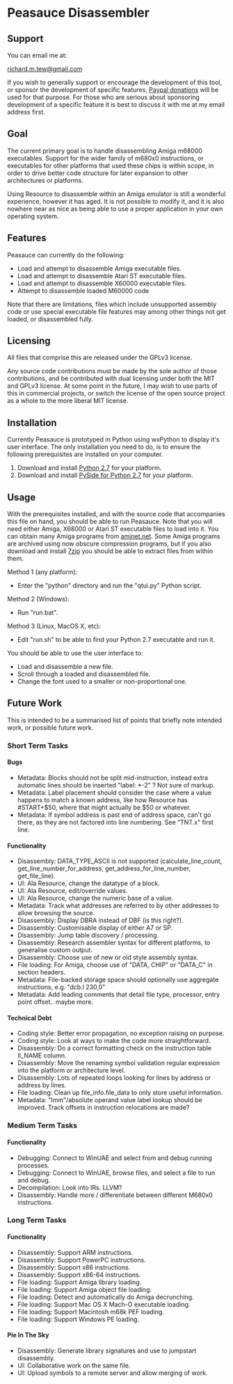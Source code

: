 # Peasauce Disassembler

## Support

You can email me at:

 richard.m.tew@gmail.com

If you wish to generally support or encourage the development of this tool, or sponsor the development of specific features, [Paypal donations](http://disinterest.org/donate.html) will be used for that purpose.  For those who are serious about sponsoring development of a specific feature it is best to discuss it with me at my email address first.

## Goal

The current primary goal is to handle disassembling Amiga m68000 executables. Support for the wider family of m680x0 instructions, or executables for other platforms that used these chips is within scope, in order to drive better code structure for later expansion to other architectures or platforms.

Using Resource to disassemble within an Amiga emulator is still a wonderful experience, however it has aged.  It is not possible to modify it, and it is also nowhere near as nice as being able to use a proper application in your own operating system.

## Features

Peasauce can currently do the following:

* Load and attempt to disassemble Amiga executable files.
* Load and attempt to disassemble Atari ST executable files.
* Load and attempt to disassemble X60000 executable files.
* Attempt to disassemble loaded M60000 code

Note that there are limitations, files which include unsupported assembly code or use special executable file features may among other things not get loaded, or disassembled fully.

## Licensing

All files that comprise this are released under the GPLv3 license.

Any source code contributions must be made by the sole author of those contributions, and be contributed with dual licensing under both the MIT and GPLv3 license.  At some point in the future, I may wish to use parts of this in commercial projects, or switch the license of the open source project as a whole to the more liberal MIT license.

## Installation

Currently Peasauce is prototyped in Python using wxPython to display it's user interface.  The only installation you need to do, is to ensure the following prerequisites are installed on your computer.

1. Download and install [Python 2.7](http://python.org/download/) for your platform.
2. Download and install [PySide for Python 2.7](http://www.pyside.org/) for your platform.

## Usage

With the prerequisites installed, and with the source code that accompanies this file on hand, you should be able to run Peasauce.  Note that you will need either Amiga, X68000 or Atari ST executable files to load into it.  You can obtain many Amiga programs from [aminet.net](http://aminet.net).  Some Amiga programs are archived using now obscure compression programs, but if you also download and install [7zip](www.7-zip.org) you should be able to extract files from within them.

Method 1 (any platform):
* Enter the "python" directory and run the "qtui.py" Python script.

Method 2 (Windows):
* Run "run.bat".

Method 3 (Linux, MacOS X, etc):
* Edit "run.sh" to be able to find your Python 2.7 executable and run it.

You should be able to use the user interface to:
* Load and disassemble a new file.
* Scroll through a loaded and disassembled file.
* Change the font used to a smaller or non-proportional one.

## Future Work

This is intended to be a summarised list of points that briefly note intended work, or possible future work.

### Short Term Tasks

#### Bugs

* Metadata: Blocks should not be split mid-instruction, instead extra automatic lines should be inserted "label:	*-2" ?  Not sure of markup.
* Metadata: Label placement should consider the case where a value happens to match a known address, like how Resource has #START+$50, where that might actually be $50 or whatever.
* Metadata: If symbol address is past end of address space, can't go there, as they are not factored into line numbering.  See "TNT.x" first line.

#### Functionality

* Disassembly: DATA_TYPE_ASCII is not supported (calculate_line_count, get_line_number_for_address, get_address_for_line_number, get_file_line).
* UI: Ala Resource, change the datatype of a block.
* UI: Ala Resource, edit/override values.
* UI: Ala Resource, change the numeric base of a value.
* Metadata: Track what addresses are referred to by other addresses to allow browsing the source.
* Disassembly: Display DBRA instead of DBF (is this right?).
* Disassembly: Customisable display of either A7 or SP.
* Disassembly: Jump table discovery / processing.
* Disassembly: Research assembler syntax for different platforms, to generalise custom output.
* Disassembly: Choose use of new or old style assembly syntax.
* File loading: For Amiga, choose use of "DATA, CHIP" or "DATA_C" in section headers.
* Metadata: File-backed storage space should optionally use aggregate instructions, e.g. "dcb.l 230,0"
* Metadata: Add leading comments that detail file type, processor, entry point offset.. maybe more.

#### Technical Debt

* Coding style: Better error propagation, no exception raising on purpose.
* Coding style: Look at ways to make the code more straightforward.
* Disassembly: Do a correct formatting check on the instruction table II_NAME column.
* Disassembly: Move the renaming symbol validation regular expression into the platform or architecture level.
* Disassembly: Lots of repeated loops looking for lines by address or address by lines.
* File loading: Clean up file_info.file_data to only store useful information.
* Metadata: "Imm"/absolute operand value label lookup should be improved.  Track offsets in instruction relocations are made?

### Medium Term Tasks

#### Functionality

* Debugging: Connect to WinUAE and select from and debug running processes.
* Debugging: Connect to WinUAE, browse files, and select a file to run and debug.
* Decompilation: Look into IRs.  LLVM?
* Disassembly: Handle more / differentiate between different M680x0 instructions.

### Long Term Tasks

#### Functionality

* Disassembly: Support ARM instructions.
* Disassembly: Support PowerPC instructions.
* Disassembly: Support x86 instructions.
* Disassembly: Support x86-64 instructions.
* File loading: Support Amiga library loading.
* File loading: Support Amiga object file loading.
* File loading: Detect and automatically do Amiga decrunching.
* File loading: Support Mac OS X Mach-O executable loading.
* File loading: Support Macintosh m68k PEF loading.
* File loading: Support Windows PE loading.

#### Pie In The Sky

* Disassembly: Generate library signatures and use to jumpstart disassembly.
* UI: Collaborative work on the same file.
* UI: Upload symbols to a remote server and allow merging of work.
